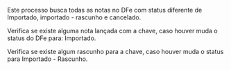 Este processo busca todas as notas no DFe com status diferente de Importado, importado - rascunho e cancelado. 

Verifica se existe alguma nota lançada com a chave, caso houver muda o status do DFe para: Importado.

Verifica se existe algum rascunho para a chave, caso houver muda o status para Importado - Rascunho.